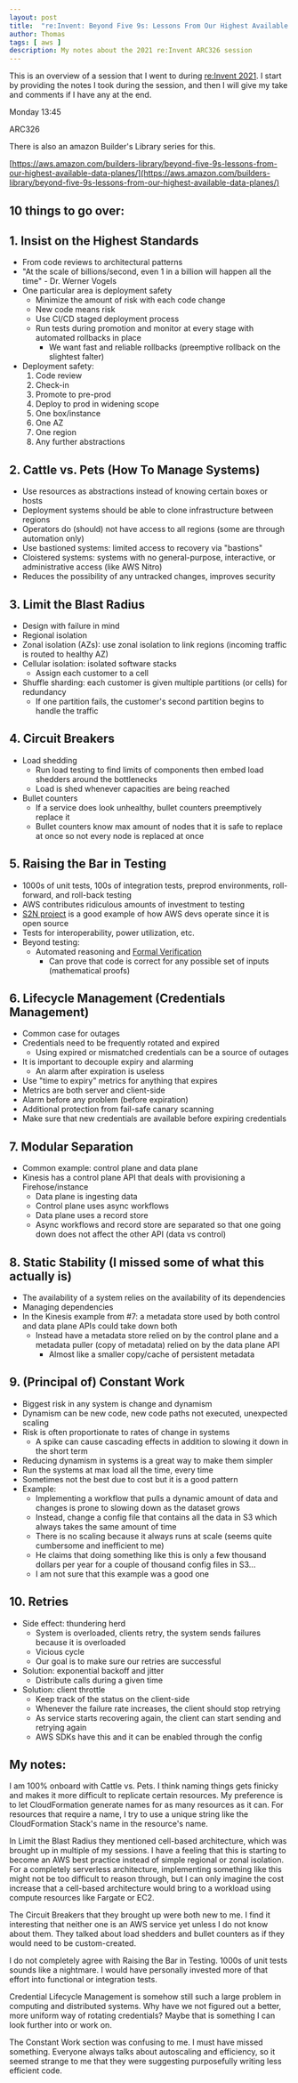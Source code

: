 ```yaml
---
layout: post
title:  "re:Invent: Beyond Five 9s: Lessons From Our Highest Available Data Planes"
author: Thomas
tags: [ aws ]
description: My notes about the 2021 re:Invent ARC326 session
---
```


This is an overview of a session that I went to during [re:Invent 2021](/blog/reinvent-2021). I start by providing the notes I took during the session, and then I will give my take and comments if I have any at the end.

Monday 13:45

ARC326

There is also an amazon Builder's Library series for this.

[https://aws.amazon.com/builders-library/beyond-five-9s-lessons-from-our-highest-available-data-planes/](https://aws.amazon.com/builders-library/beyond-five-9s-lessons-from-our-highest-available-data-planes/)

## 10 things to go over:

## 1. Insist on the Highest Standards
- From code reviews to architectural patterns
- "At the scale of billions/second, even 1 in a billion will happen all the time" - Dr. Werner Vogels
- One particular area is deployment safety
  - Minimize the amount of risk with each code change
  - New code means risk
  - Use CI/CD staged deployment process
  - Run tests during promotion and monitor at every stage with automated rollbacks in place
    - We want fast and reliable rollbacks (preemptive rollback on the slightest falter)
- Deployment safety:
  1. Code review
  2. Check-in
  3. Promote to pre-prod
  4. Deploy to prod in widening scope
    1. One box/instance
    2. One AZ
    6. One region
    7. Any further abstractions

## 2. Cattle vs. Pets (How To Manage Systems)
- Use resources as abstractions instead of knowing certain boxes or hosts
- Deployment systems should be able to clone infrastructure between regions
- Operators do (should) not have access to all regions (some are through automation only)
- Use bastioned systems: limited access to recovery via "bastions"
- Cloistered systems: systems with no general-purpose, interactive, or administrative access (like AWS Nitro)
- Reduces the possibility of any untracked changes, improves security

## 3. Limit the Blast Radius
- Design with failure in mind
- Regional isolation
- Zonal isolation (AZs): use zonal isolation to link regions (incoming traffic is routed to healthy AZ)
- Cellular isolation: isolated software stacks
  - Assign each customer to a cell
- Shuffle sharding: each customer is given multiple partitions (or cells) for redundancy
  - If one partition fails, the customer's second partition begins to handle the traffic

## 4. Circuit Breakers
- Load shedding
  - Run load testing to find limits of components then embed load shedders around the bottlenecks
  - Load is shed whenever capacities are being reached
- Bullet counters
  - If a service does look unhealthy, bullet counters preemptively replace it
  - Bullet counters know max amount of nodes that it is safe to replace at once so not every node is replaced at once

## 5. Raising the Bar in Testing
- 1000s of unit tests, 100s of integration tests, preprod environments, roll-forward, and roll-back testing
- AWS contributes ridiculous amounts of investment to testing
- [S2N project](https://github.com/aws/s2n-tls) is a good example of how AWS devs operate since it is open source
- Tests for interoperability, power utilization, etc.
- Beyond testing:
  - Automated reasoning and [Formal Verification](https://en.wikipedia.org/wiki/Formal_verification)
    - Can prove that code is correct for any possible set of inputs (mathematical proofs)

## 6. Lifecycle Management (Credentials Management)
- Common case for outages
- Credentials need to be frequently rotated and expired
  - Using expired or mismatched credentials can be a source of outages
- It is important to decouple expiry and alarming
  - An alarm after expiration is useless
- Use "time to expiry" metrics for anything that expires
- Metrics are both server and client-side
- Alarm before any problem (before expiration)
- Additional protection from fail-safe canary scanning
- Make sure that new credentials are available before expiring credentials

## 7. Modular Separation
- Common example: control plane and data plane
- Kinesis has a control plane API that deals with provisioning a Firehose/instance
  - Data plane is ingesting data
  - Control plane uses async workflows
  - Data plane uses a record store
  - Async workflows and record store are separated so that one going down does not affect the other API (data vs control)

## 8. Static Stability (I missed some of what this actually is)
- The availability of a system relies on the availability of its dependencies
- Managing dependencies
- In the Kinesis example from #7: a metadata store used by both control and data plane APIs could take down both
  - Instead have a metadata store relied on by the control plane and a metadata puller (copy of metadata) relied on by the data plane API
    - Almost like a smaller copy/cache of persistent metadata

## 9. (Principal of) Constant Work
- Biggest risk in any system is change and dynamism
- Dynamism can be new code, new code paths not executed, unexpected scaling
- Risk is often proportionate to rates of change in systems
  - A spike can cause cascading effects in addition to slowing it down in the short term
- Reducing dynamism in systems is a great way to make them simpler
- Run the systems at max load all the time, every time
- Sometimes not the best due to cost but it is a good pattern
- Example:
  - Implementing a workflow that pulls a dynamic amount of data and changes is prone to slowing down as the dataset grows
  - Instead, change a config file that contains all the data in S3 which always takes the same amount of time
  - There is no scaling because it always runs at scale (seems quite cumbersome and inefficient to me)
  - He claims that doing something like this is only a few thousand dollars per year for a couple of thousand config files in S3...
  - I am not sure that this example was a good one

## 10. Retries
- Side effect: thundering herd
  - System is overloaded, clients retry, the system sends failures because it is overloaded
  - Vicious cycle
  - Our goal is to make sure our retries are successful
- Solution: exponential backoff and jitter
  - Distribute calls during a given time
- Solution: client throttle
  - Keep track of the status on the client-side
  - Whenever the failure rate increases, the client should stop retrying
  - As service starts recovering again, the client can start sending and retrying again
  - AWS SDKs have this and it can be enabled through the config

## My notes:

I am 100% onboard with Cattle vs. Pets. I think naming things gets finicky and makes it more difficult to replicate certain resources. My preference is to let CloudFormation generate names for as many resources as it can. For resources that require a name, I try to use a unique string like the CloudFormation Stack's name in the resource's name.

In Limit the Blast Radius they mentioned cell-based architecture, which was brought up in multiple of my sessions. I have a feeling that this is starting to become an AWS best practice instead of simple regional or zonal isolation. For a completely serverless architecture, implementing something like this might not be too difficult to reason through, but I can only imagine the cost increase that a cell-based architecture would bring to a workload using compute resources like Fargate or EC2.

The Circuit Breakers that they brought up were both new to me. I find it interesting that neither one is an AWS service yet unless I do not know about them. They talked about load shedders and bullet counters as if they would need to be custom-created.

I do not completely agree with Raising the Bar in Testing. 1000s of unit tests sounds like a nightmare. I would have personally invested more of that effort into functional or integration tests.

Credential Lifecycle Management is somehow still such a large problem in computing and distributed systems. Why have we not figured out a better, more uniform way of rotating credentials? Maybe that is something I can look further into or work on.

The Constant Work section was confusing to me. I must have missed something. Everyone always talks about autoscaling and efficiency, so it seemed strange to me that they were suggesting purposefully writing less efficient code.